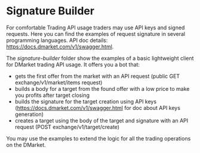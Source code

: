 # Signature Builder
For comfortable Trading API usage traders may use API keys and signed requests.
Here you can find the examples of request signature in several programming languages.
API doc details: https://docs.dmarket.com/v1/swagger.html.

The *signature-builder* folder show the examples of a basic lightweight client for DMarket trading API usage. 
It offers you a bot that:
- gets the first offer from the market with an API request (public GET exchange/v1/market/items request)
- builds a body for a target from the found offer with a low price to make you profits after target closing
- builds the signature for the target creation using API keys (https://docs.dmarket.com/v1/swagger.html for doc about API keys generation)
- creates a target using the body of the target and signature with an API request (POST exchange/v1/target/create)

You may use the examples to extend the logic for all the trading operations on the DMarket.